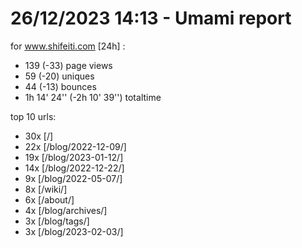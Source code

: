 # 26/12/2023 14:13 - Umami report
for www.shifeiti.com [24h] :

 - 139 (-33) page views
 - 59 (-20) uniques
 - 44 (-13) bounces
 - 1h 14' 24'' (-2h 10' 39'') totaltime


top 10 urls:
 - 30x [/]
 - 22x [/blog/2022-12-09/]
 - 19x [/blog/2023-01-12/]
 - 14x [/blog/2022-12-22/]
 - 9x [/blog/2022-05-07/]
 - 8x [/wiki/]
 - 6x [/about/]
 - 4x [/blog/archives/]
 - 3x [/blog/tags/]
 - 3x [/blog/2023-02-03/]


